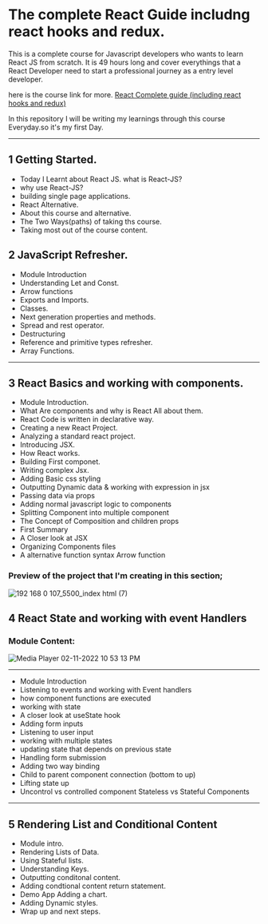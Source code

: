 # The complete React Guide includng react hooks and redux.

This is a complete course for Javascript developers who wants to learn React JS from scratch. It is 49 hours long and cover everythings that a React Developer need to start a professional journey as a entry level developer.

here is the course link for more. [React Complete guide (including react hooks and redux)](https://www.udemy.com/course/react-the-complete-guide-incl-redux/)

In this repository I will be writing my learnings through this course Everyday.so it's my first Day.

<hr>

## 1 Getting Started.

- Today I Learnt about React JS. what is React-JS?
- why use React-JS?
- building single page applications.
- React Alternative.
- About this course and alternative.
- The Two Ways(paths) of taking ths course.
- Taking most out of the course content.

## 2 JavaScript Refresher.

- Module Introduction
- Understanding Let and Const.
- Arrow functions
- Exports and Imports.
- Classes.
- Next generation properties and methods.
- Spread and rest operator.
- Destructuring
- Reference and primitive types refresher.
- Array Functions.

<hr >

## 3 React Basics and working with components.

- Module Introduction.
- What Are components and why is React All about them.
- React Code is written in declarative way.
- Creating a new React Project.
- Analyzing a standard react project.
- Introducing JSX.
- How React works.
- Building First componet.
- Writing complex Jsx.
- Adding Basic css styling
- Outputting Dynamic data & working with expression in jsx
- Passing data via props
- Adding normal javascript logic to components
- Splitting Component into multiple component
- The Concept of Composition and children props
- First Summary
- A Closer look at JSX
- Organizing Components files
- A alternative function syntax Arrow function

### Preview of the project that I'm creating in this section;

![192 168 0 107_5500_index html (7)](https://user-images.githubusercontent.com/95171638/199462992-85ba9d42-ffaa-48a3-a0bf-1f051caef037.png)

## 4 React State and working with event Handlers

### Module Content:

![Media Player 02-11-2022 10 53 13 PM](https://user-images.githubusercontent.com/95171638/199560180-13a9e9bb-b4ef-4ccc-870a-972c04af3d45.png)

  <hr>

- Module Introduction
- Listening to events and working with Event handlers
- how component functions are executed
- working with state
- A closer look at useState hook
- Adding form inputs
- Listening to user input
- working with multiple states
- updating state that depends on previous state
- Handling form submission
- Adding two way binding
- Child to parent component connection (bottom to up)
- Lifting state up
- Uncontrol vs controlled component Stateless vs Stateful Components

<hr>

## 5 Rendering List and Conditional Content

- Module intro.
- Rendering Lists of Data.
- Using Stateful lists.
- Understanding Keys.
- Outputting conditonal content.
- Adding condtional content return statement.
- Demo App Adding a chart.
- Adding Dynamic styles.
- Wrap up and next steps.
